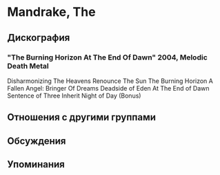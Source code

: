 # Mandrake, The



## Дискография

### "The Burning Horizon At The End Of Dawn" 2004, Melodic Death Metal

Disharmonizing The Heavens 
Renounce The Sun 
The Burning Horizon 
A Fallen Angel: Bringer Of Dreams 
Deadside of Eden 
At The End of Dawn 
Sentence of Three 
Inherit 
Night of Day (Bonus)


## Отношения с другими группами


## Обсуждения


## Упоминания

